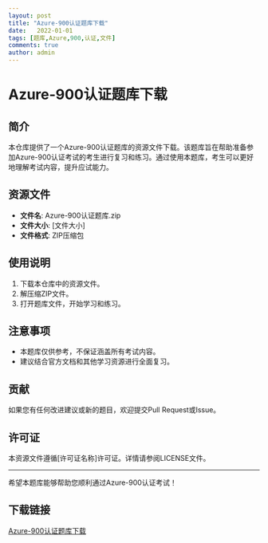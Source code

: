 ```yaml
---
layout: post
title: "Azure-900认证题库下载"
date:   2022-01-01
tags: [题库,Azure,900,认证,文件]
comments: true
author: admin
---
```

# Azure-900认证题库下载

## 简介

本仓库提供了一个Azure-900认证题库的资源文件下载。该题库旨在帮助准备参加Azure-900认证考试的考生进行复习和练习。通过使用本题库，考生可以更好地理解考试内容，提升应试能力。

## 资源文件

- **文件名**: Azure-900认证题库.zip
- **文件大小**: [文件大小]
- **文件格式**: ZIP压缩包

## 使用说明

1. 下载本仓库中的资源文件。
2. 解压缩ZIP文件。
3. 打开题库文件，开始学习和练习。

## 注意事项

- 本题库仅供参考，不保证涵盖所有考试内容。
- 建议结合官方文档和其他学习资源进行全面复习。

## 贡献

如果您有任何改进建议或新的题目，欢迎提交Pull Request或Issue。

## 许可证

本资源文件遵循[许可证名称]许可证。详情请参阅LICENSE文件。

---

希望本题库能够帮助您顺利通过Azure-900认证考试！

## 下载链接

[Azure-900认证题库下载](https://pan.quark.cn/s/9904b57eca6c)